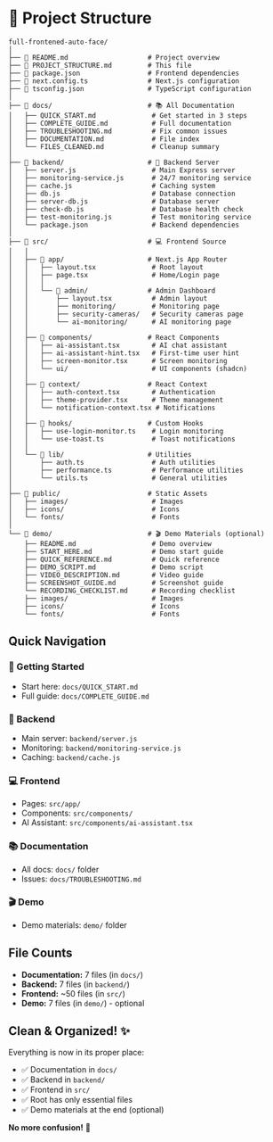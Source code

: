 # 📁 Project Structure

```
full-frontened-auto-face/
│
├── 📄 README.md                    # Project overview
├── 📄 PROJECT_STRUCTURE.md         # This file
├── 📄 package.json                 # Frontend dependencies
├── 📄 next.config.ts               # Next.js configuration
├── 📄 tsconfig.json                # TypeScript configuration
│
├── 📁 docs/                        # 📚 All Documentation
│   ├── QUICK_START.md              # Get started in 3 steps
│   ├── COMPLETE_GUIDE.md           # Full documentation
│   ├── TROUBLESHOOTING.md          # Fix common issues
│   ├── DOCUMENTATION.md            # File index
│   └── FILES_CLEANED.md            # Cleanup summary
│
├── 📁 backend/                     # 🔧 Backend Server
│   ├── server.js                   # Main Express server
│   ├── monitoring-service.js       # 24/7 monitoring service
│   ├── cache.js                    # Caching system
│   ├── db.js                       # Database connection
│   ├── server-db.js                # Database server
│   ├── check-db.js                 # Database health check
│   ├── test-monitoring.js          # Test monitoring service
│   └── package.json                # Backend dependencies
│
├── 📁 src/                         # 💻 Frontend Source
│   │
│   ├── 📁 app/                     # Next.js App Router
│   │   ├── layout.tsx              # Root layout
│   │   ├── page.tsx                # Home/Login page
│   │   │
│   │   └── 📁 admin/               # Admin Dashboard
│   │       ├── layout.tsx          # Admin layout
│   │       ├── monitoring/         # Monitoring page
│   │       ├── security-cameras/   # Security cameras page
│   │       └── ai-monitoring/      # AI monitoring page
│   │
│   ├── 📁 components/              # React Components
│   │   ├── ai-assistant.tsx        # AI chat assistant
│   │   ├── ai-assistant-hint.tsx   # First-time user hint
│   │   ├── screen-monitor.tsx      # Screen monitoring
│   │   └── ui/                     # UI components (shadcn)
│   │
│   ├── 📁 context/                 # React Context
│   │   ├── auth-context.tsx        # Authentication
│   │   ├── theme-provider.tsx      # Theme management
│   │   └── notification-context.tsx # Notifications
│   │
│   ├── 📁 hooks/                   # Custom Hooks
│   │   ├── use-login-monitor.ts    # Login monitoring
│   │   └── use-toast.ts            # Toast notifications
│   │
│   └── 📁 lib/                     # Utilities
│       ├── auth.ts                 # Auth utilities
│       ├── performance.ts          # Performance utilities
│       └── utils.ts                # General utilities
│
├── 📁 public/                      # Static Assets
│   ├── images/                     # Images
│   ├── icons/                      # Icons
│   └── fonts/                      # Fonts
│
└── 📁 demo/                        # 🎬 Demo Materials (optional)
    ├── README.md                   # Demo overview
    ├── START_HERE.md               # Demo start guide
    ├── QUICK_REFERENCE.md          # Quick reference
    ├── DEMO_SCRIPT.md              # Demo script
    ├── VIDEO_DESCRIPTION.md        # Video guide
    ├── SCREENSHOT_GUIDE.md         # Screenshot guide
    └── RECORDING_CHECKLIST.md      # Recording checklist
    ├── images/                     # Images
    ├── icons/                      # Icons
    └── fonts/                      # Fonts
```

## Quick Navigation

### 🚀 Getting Started
- Start here: `docs/QUICK_START.md`
- Full guide: `docs/COMPLETE_GUIDE.md`

### 🔧 Backend
- Main server: `backend/server.js`
- Monitoring: `backend/monitoring-service.js`
- Caching: `backend/cache.js`

### 💻 Frontend
- Pages: `src/app/`
- Components: `src/components/`
- AI Assistant: `src/components/ai-assistant.tsx`

### 📚 Documentation
- All docs: `docs/` folder
- Issues: `docs/TROUBLESHOOTING.md`

### 🎬 Demo
- Demo materials: `demo/` folder

## File Counts

- **Documentation:** 7 files (in `docs/`)
- **Backend:** 7 files (in `backend/`)
- **Frontend:** ~50 files (in `src/`)
- **Demo:** 7 files (in `demo/`) - optional

## Clean & Organized! ✨

Everything is now in its proper place:
- ✅ Documentation in `docs/`
- ✅ Backend in `backend/`
- ✅ Frontend in `src/`
- ✅ Root has only essential files
- ✅ Demo materials at the end (optional)

**No more confusion!** 🎉

